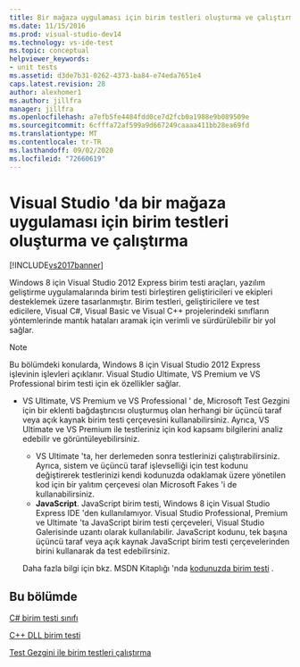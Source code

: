 ```yaml
---
title: Bir mağaza uygulaması için birim testleri oluşturma ve çalıştırma
ms.date: 11/15/2016
ms.prod: visual-studio-dev14
ms.technology: vs-ide-test
ms.topic: conceptual
helpviewer_keywords:
- unit tests
ms.assetid: d3de7b31-0262-4373-ba84-e74eda7651e4
caps.latest.revision: 28
author: alexhomer1
ms.author: jillfra
manager: jillfra
ms.openlocfilehash: a7efb5fe4484fdd0ce7d2fcb0a1988e9b089509e
ms.sourcegitcommit: 6cfffa72af599a9d667249caaaa411bb28ea69fd
ms.translationtype: MT
ms.contentlocale: tr-TR
ms.lasthandoff: 09/02/2020
ms.locfileid: "72660619"
---
```

# <a name="create-and-run-unit-tests-for-a-store-app-in-visual-studio"></a>Visual Studio 'da bir mağaza uygulaması için birim testleri oluşturma ve çalıştırma
[!INCLUDE[vs2017banner](../includes/vs2017banner.md)]

Windows 8 için Visual Studio 2012 Express birim testi araçları, yazılım geliştirme uygulamalarında birim testi birleştiren geliştiricileri ve ekipleri desteklemek üzere tasarlanmıştır. Birim testleri, geliştiricilere ve test edicilere, Visual C#, Visual Basic ve Visual C++ projelerindeki sınıfların yöntemlerinde mantık hataları aramak için verimli ve sürdürülebilir bir yol sağlar.

> [!NOTE]
> Bu bölümdeki konularda, Windows 8 için Visual Studio 2012 Express işlevinin işlevleri açıklanır. Visual Studio Ultimate, VS Premium ve VS Professional birim testi için ek özellikler sağlar.
>
> - VS Ultimate, VS Premium ve VS Professional ' de, Microsoft Test Gezgini için bir eklenti bağdaştırıcısı oluşturmuş olan herhangi bir üçüncü taraf veya açık kaynak birim testi çerçevesini kullanabilirsiniz. Ayrıca, VS Ultimate ve VS Premium ile testleriniz için kod kapsamı bilgilerini analiz edebilir ve görüntüleyebilirsiniz.
>   - VS Ultimate 'ta, her derlemeden sonra testlerinizi çalıştırabilirsiniz. Ayrıca, sistem ve üçüncü taraf işlevselliği için test kodunu değiştirerek testlerinizi kendi kodunuzda odaklamak üzere yönetilen kod için bir yalıtım çerçevesi olan Microsoft Fakes 'i de kullanabilirsiniz.
>   - **JavaScript**. JavaScript birim testi, Windows 8 için Visual Studio Express IDE 'den kullanılamıyor. Visual Studio Professional, Premium ve Ultimate 'ta JavaScript birim testi çerçeveleri, Visual Studio Galerisinde uzantı olarak kullanılabilir. JavaScript kodunu, tek başına üçüncü taraf veya açık kaynak JavaScript birim testi çerçevelerinden birini kullanarak da test edebilirsiniz.
>
>   Daha fazla bilgi için bkz. MSDN Kitaplığı 'nda [kodunuzda birim testi](../test/unit-test-your-code.md) .

## <a name="in-this-section"></a>Bu bölümde
 [C# birim testi sınıfı](../test/unit-testing-visual-csharp-code-in-a-store-app.md)

 [C++ DLL birim testi](../test/unit-testing-a-visual-cpp-dll-for-store-apps.md)

 [Test Gezgini ile birim testleri çalıştırma](../test/run-unit-tests-for-store-apps-in-visual-studio.md)
